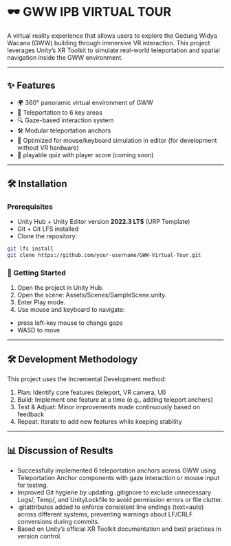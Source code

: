 # 🕶️ GWW IPB VIRTUAL TOUR

A virtual reality experience that allows users to explore the Gedung Widya Wacana (GWW) building through immersive VR interaction. This project leverages Unity’s XR Toolkit to simulate real-world teleportation and spatial navigation inside the GWW environment.

---

## ✨ Features

- 🌍 360° panoramic virtual environment of GWW
- 🧭 Teleportation to 6 key areas
- 🔍 Gaze-based interaction system
- 🛠️ Modular teleportation anchors
- 🎯 Optimized for mouse/keyboard simulation in editor (for development without VR hardware)
- 🧩 playable quiz with player score (coming soon)

---

## 🛠️ Installation

### Prerequisites
- Unity Hub + Unity Editor version **2022.3 LTS** (URP Template)
- Git + Git LFS installed
- Clone the repository:

```bash
git lfs install
git clone https://github.com/your-username/GWW-Virtual-Tour.git
```

### 🏁 Getting Started
1. Open the project in Unity Hub.
2. Open the scene: Assets/Scenes/SampleScene.unity.
3. Enter Play mode.
4. Use mouse and keyboard to navigate:
  - press left-key mouse to change gaze
  - WASD to move

---

## 🛠️ Development Methodology
This project uses the Incremental Development method:
1. Plan: Identify core features (teleport, VR camera, UI)
2. Build: Implement one feature at a time (e.g., adding teleport anchors)
3. Test & Adjust: Minor improvements made continuously based on feedback
4. Repeat: Iterate to add new features while keeping stability

---

## 📊 Discussion of Results

- Successfully implemented 6 teleportation anchors across GWW using Teleportation Anchor components with gaze interaction or mouse input for testing.
- Improved Git hygiene by updating .gitignore to exclude unnecessary Logs/, Temp/, and UnityLockfile to avoid permission errors or file clutter.
- .gitattributes added to enforce consistent line endings (text=auto) across different systems, preventing warnings about LF/CRLF conversions during commits.
- Based on Unity’s official XR Toolkit documentation and best practices in version control.

